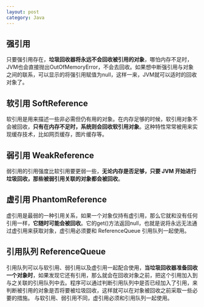 ```yaml
---
layout: post
category: Java
---
```


## 强引用
只要强引用存在，**垃圾回收器将永远不会回收被引用的对象**，哪怕内存不足时，JVM也会直接抛出OutOfMemoryError，不会去回收。如果想中断强引用与对象之间的联系，可以显示的将强引用赋值为null，这样一来，JVM就可以适时的回收对象了。
## 软引用 SoftReference
软引用是用来描述一些非必需但仍有用的对象。在内存足够的时候，软引用对象不会被回收，**只有在内存不足时，系统则会回收软引用对象**。这种特性常常被用来实现缓存技术，比如网页缓存，图片缓存等。
## 弱引用 WeakReference
弱引用的引用强度比软引用要更弱一些，**无论内存是否足够，只要 JVM 开始进行垃圾回收，那些被弱引用关联的对象都会被回收**。
## 虚引用 PhantomReference
虚引用是最弱的一种引用关系，如果一个对象仅持有虚引用，那么它就和没有任何引用一样，**它随时可能会被回收**。它的get()方法返回null，也就是说将永远无法通过虚引用来获取对象，虚引用必须要和 ReferenceQueue 引用队列一起使用。
## 引用队列 ReferenceQueue
引用队列可以与软引用、弱引用以及虚引用一起配合使用，**当垃圾回收器准备回收一个对象时**，如果发现它还有引用，那么就会在回收对象之前，把这个引用加入到与之关联的引用队列中去。程序可以通过判断引用队列中是否已经加入了引用，来判断被引用的对象是否将要被垃圾回收，这样就可以在对象被回收之前采取一些必要的措施。
与软引用、弱引用不同，虚引用必须和引用队列一起使用。